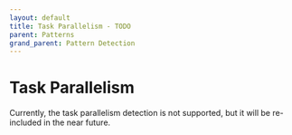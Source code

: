 ```yaml
---
layout: default
title: Task Parallelism - TODO
parent: Patterns
grand_parent: Pattern Detection
---
```


# Task Parallelism
Currently, the task parallelism detection is not supported, but it will be re-included in the near future.
